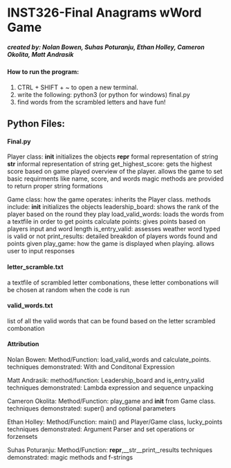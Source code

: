 # INST326-Final Anagrams wWord Game
##### created by: Nolan Bowen, Suhas Poturanju, Ethan Holley, Cameron Okolita, Matt Andrasik

#### How to run the program:
1. CTRL + SHIFT + ~ to open a new terminal.
2. write the following: python3 (or python for windows) final.py
3. find words from the scrambled letters and have fun!

## Python Files:

#### Final.py
Player class:
__init__ initializes the objects
__repr__ formal representation of string
__str__ informal representation of string
get_highest_score: gets the highest score based on game played 
overview of the player. allows the game to set basic requirments like name, score, and words
magic methods are provided to return proper string formations


Game class:
how the game operates: inherits the Player class.
methods include:
__init__ initializes the objects
leadership_board: shows the rank of the player based on the round they play
load_valid_words: loads the words from a textfile in order to get points
calculate points: gives points based on players input and word length
is_entry_valid: assesses weather word typed is valid or not
print_results: detailed breakdon of players words found and points given
play_game: how the game is displayed when playing. allows user to input responses 

#### letter_scramble.txt
a textfile of scrambled letter combonations, these letter combonations will be chosen at random when the code is run



#### valid_words.txt
list of all the valid words that can be found based on the letter scrambled combonation



#### Attribution
Nolan Bowen:
Method/Function: load_valid_words and calculate_points.
techniques demonstrated: With and Conditonal Expression

Matt Andrasik:
method/function: Leadership_board and is_entry_valid
techniques demonstrated: Lambda expression and sequence unpacking



Cameron Okolita:
Method/Function: play_game and __init__ from Game class.
techniques demonstrated: super() and optional parameters


Ethan Holley: 
Method/Function: main() and Player/Game class, lucky_points
techniques demonstrated: Argument Parser and set operations or forzensets


Suhas Poturanju:
Method/Function: __repr__,__str__print,_results
techniques demonstrated: magic methods and f-strings








